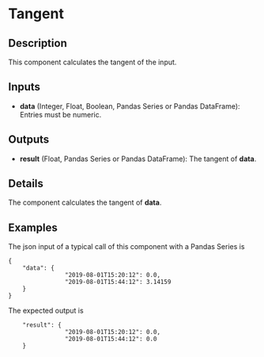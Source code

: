 # Tangent

## Description
This component calculates the tangent of the input.

## Inputs
* **data** (Integer, Float, Boolean, Pandas Series or Pandas DataFrame): Entries must be numeric. 

## Outputs
* **result** (Float, Pandas Series or Pandas DataFrame): The tangent of **data**.

## Details
The component calculates the tangent of **data**.

## Examples
The json input of a typical call of this component with a Pandas Series is
```
{
	"data": {
				"2019-08-01T15:20:12": 0.0,
				"2019-08-01T15:44:12": 3.14159
	}
}
```
The expected output is
```
	"result": {
				"2019-08-01T15:20:12": 0.0,
				"2019-08-01T15:44:12": 0.0
	}
```

